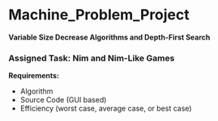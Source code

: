 # Machine_Problem_Project

**Variable Size Decrease Algorithms and Depth-First Search**

### Assigned Task: Nim and Nim-Like Games

**Requirements:**
- Algorithm
- Source Code (GUI based)
- Efficiency (worst case, average case, or best case)

